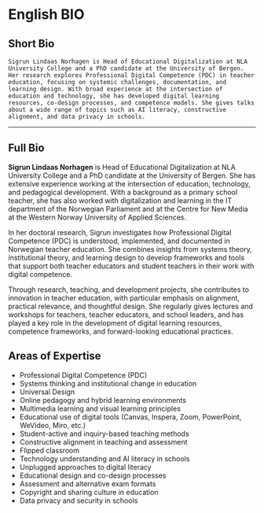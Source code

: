 # English BIO

## Short Bio 

```
Sigrun Lindaas Norhagen is Head of Educational Digitalization at NLA University College and a PhD candidate at the University of Bergen. Her research explores Professional Digital Competence (PDC) in teacher education, focusing on systemic challenges, documentation, and learning design. With broad experience at the intersection of education and technology, she has developed digital learning resources, co-design processes, and competence models. She gives talks about a wide range of topics such as AI literacy, constructive alignment, and data privacy in schools.
```

---

## Full Bio 

**Sigrun Lindaas Norhagen** is Head of Educational Digitalization at NLA University College and a PhD candidate at the University of Bergen. She has extensive experience working at the intersection of education, technology, and pedagogical development. With a background as a primary school teacher, she has also worked with digitalization and learning in the IT department of the Norwegian Parliament and at the Centre for New Media at the Western Norway University of Applied Sciences.

In her doctoral research, Sigrun investigates how Professional Digital Competence (PDC) is understood, implemented, and documented in Norwegian teacher education. She combines insights from systems theory, institutional theory, and learning design to develop frameworks and tools that support both teacher educators and student teachers in their work with digital competence.

Through research, teaching, and development projects, she contributes to innovation in teacher education, with particular emphasis on alignment, practical relevance, and thoughtful design. She regularly gives lectures and workshops for teachers, teacher educators, and school leaders, and has played a key role in the development of digital learning resources, competence frameworks, and forward-looking educational practices.

## Areas of Expertise

- Professional Digital Competence (PDC)
- Systems thinking and institutional change in education
- Universal Design
- Online pedagogy and hybrid learning environments
- Multimedia learning and visual learning principles
- Educational use of digital tools (Canvas, Inspera, Zoom, PowerPoint, WeVideo, Miro, etc.)
- Student-active and inquiry-based teaching methods
- Constructive alignment in teaching and assessment
- Flipped classroom
- Technology understanding and AI literacy in schools
- Unplugged approaches to digital literacy
- Educational design and co-design processes
- Assessment and alternative exam formats
- Copyright and sharing culture in education
- Data privacy and security in schools
